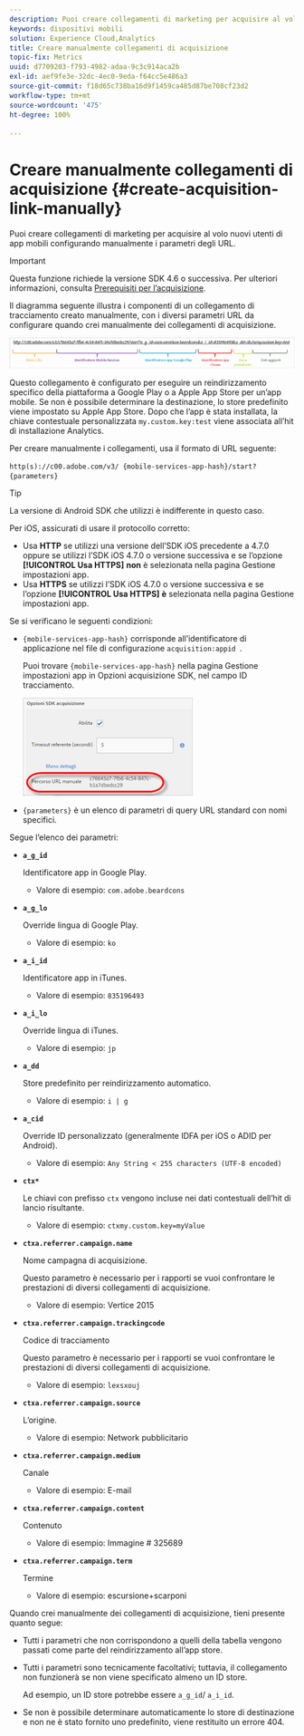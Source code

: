```yaml
---
description: Puoi creare collegamenti di marketing per acquisire al volo nuovi utenti di app mobili configurando manualmente i parametri degli URL.
keywords: dispositivi mobili
solution: Experience Cloud,Analytics
title: Creare manualmente collegamenti di acquisizione
topic-fix: Metrics
uuid: d7709203-f793-4982-adaa-9c3c914aca2b
exl-id: aef9fe3e-32dc-4ec0-9eda-f64cc5e486a3
source-git-commit: f18d65c738ba16d9f1459ca485d87be708cf23d2
workflow-type: tm+mt
source-wordcount: '475'
ht-degree: 100%

---
```


# Creare manualmente collegamenti di acquisizione {#create-acquisition-link-manually}

Puoi creare collegamenti di marketing per acquisire al volo nuovi utenti di app mobili configurando manualmente i parametri degli URL.

>[!IMPORTANT]
>
>Questa funzione richiede la versione SDK 4.6 o successiva. Per ulteriori informazioni, consulta [Prerequisiti per l’acquisizione](/help/using/acquisition-main/c-acquisition-prerequisites.md).

Il diagramma seguente illustra i componenti di un collegamento di tracciamento creato manualmente, con i diversi parametri URL da configurare quando crei manualmente dei collegamenti di acquisizione.

![](assets/acquisition_url.png)

Questo collegamento è configurato per eseguire un reindirizzamento specifico della piattaforma a Google Play o a Apple App Store per un’app mobile. Se non è possibile determinare la destinazione, lo store predefinito viene impostato su Apple App Store. Dopo che l’app è stata installata, la chiave contestuale personalizzata `my.custom.key:test` viene associata all’hit di installazione Analytics.

Per creare manualmente i collegamenti, usa il formato di URL seguente:

`http(s)://c00.adobe.com/v3/ {mobile-services-app-hash}/start? {parameters}`

>[!TIP]
>
>La versione di Android SDK che utilizzi è indifferente in questo caso.

Per iOS, assicurati di usare il protocollo corretto:

* Usa **HTTP** se utilizzi una versione dell’SDK iOS precedente a 4.7.0 oppure se utilizzi l’SDK iOS 4.7.0 o versione successiva e se l’opzione **[!UICONTROL Usa HTTPS]** **non** è selezionata nella pagina Gestione impostazioni app.
* Usa **HTTPS** se utilizzi l’SDK iOS 4.7.0 o versione successiva e se l’opzione **[!UICONTROL Usa HTTPS]** **è** selezionata nella pagina Gestione impostazioni app.

Se si verificano le seguenti condizioni:

* `{mobile-services-app-hash}` corrisponde all’identificatore di applicazione nel file di configurazione `acquisition:appid `.

   Puoi trovare `{mobile-services-app-hash}` nella pagina Gestione impostazioni app in Opzioni acquisizione SDK, nel campo ID tracciamento.

   ![](assets/tracking-id.png)

* `{parameters}` è un elenco di parametri di query URL standard con nomi specifici.

Segue l’elenco dei parametri:

* **`a_g_id`**

   Identificatore app in Google Play.

   * Valore di esempio: `com.adobe.beardcons`

* **`a_g_lo`**

   Override lingua di Google Play.

   * Valore di esempio: `ko`

* **`a_i_id`**

   Identificatore app in iTunes.

   * Valore di esempio: `835196493`

* **`a_i_lo`**

   Override lingua di iTunes.

   * Valore di esempio: `jp`

* **`a_dd`**

   Store predefinito per reindirizzamento automatico.

   * Valore di esempio: `i | g`

* **`a_cid`**

   Override ID personalizzato (generalmente IDFA per iOS o ADID per Android).

   * Valore di esempio: `Any String < 255 characters (UTF-8 encoded)`

* **`ctx*`**

   Le chiavi con prefisso `ctx` vengono incluse nei dati contestuali dell’hit di lancio risultante.

   * Valore di esempio: `ctxmy.custom.key=myValue`

* **`ctxa.referrer.campaign.name`**

   Nome campagna di acquisizione.

   Questo parametro è necessario per i rapporti se vuoi confrontare le prestazioni di diversi collegamenti di acquisizione.

   * Valore di esempio: Vertice 2015

* **`ctxa.referrer.campaign.trackingcode`**

   Codice di tracciamento

   Questo parametro è necessario per i rapporti se vuoi confrontare le prestazioni di diversi collegamenti di acquisizione.

   * Valore di esempio: `lexsxouj`

* **`ctxa.referrer.campaign.source`**

   L’origine.

   * Valore di esempio: Network pubblicitario

* **`ctxa.referrer.campaign.medium`**

   Canale

   * Valore di esempio: E-mail

* **`ctxa.referrer.campaign.content`**

   Contenuto

   * Valore di esempio: Immagine # 325689

* **`ctxa.referrer.campaign.term`**

   Termine

   * Valore di esempio: escursione+scarponi


Quando crei manualmente dei collegamenti di acquisizione, tieni presente quanto segue:

* Tutti i parametri che non corrispondono a quelli della tabella vengono passati come parte del reindirizzamento all’app store.
* Tutti i parametri sono tecnicamente facoltativi; tuttavia, il collegamento non funzionerà se non viene specificato almeno un ID store.

   Ad esempio, un ID store potrebbe essere `a_g_id`/ `a_i_id`.

* Se non è possibile determinare automaticamente lo store di destinazione e non ne è stato fornito uno predefinito, viene restituito un errore 404.
